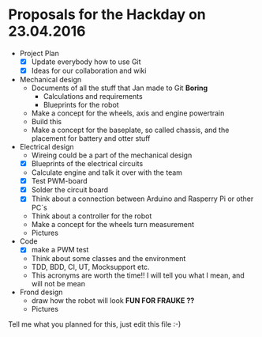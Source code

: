 # Proposals for the Hackday on 23.04.2016

* Project Plan
  - [x] Update everybody how to use Git
  - [x] Ideas for our collaboration and wiki
* Mechanical design
  * Documents of all the stuff that Jan made to Git __Boring__
    * Calculations and requirements
    * Blueprints for the robot
  * Make a concept for the wheels, axis and engine powertrain
  * Build this
  * Make a concept for the baseplate, so called chassis, and the placement for battery and otter stuff
* Electrical design
  * Wireing could be a part of the mechanical design
  - [x] Blueprints of the electrical circuits
  * Calculate engine and talk it over with the team
  - [x] Test PWM-board
  - [x] Solder the circuit board
  - [x] Think about a connection between Arduino and Rasperry Pi or other PC´s
  * Think about a controller for the robot
  * Make a concept for the wheels turn measurement
  * Pictures
* Code
  - [x] make a PWM test
  * Think about some classes and the environment 
  * TDD, BDD, CI, UT, Mocksupport etc. 
  * This acronyms are worth the time!! I will tell you what I mean, and will not be mean
* Frond design 
  * draw how the robot will look __FUN FOR FRAUKE ??__
  * Pictures 

Tell me what you planned for this, just edit this file :-)
